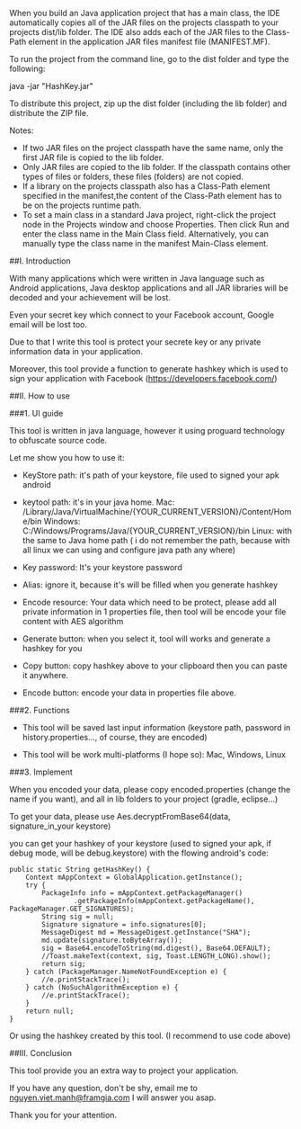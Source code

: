 When you build an Java application project that has a main class, the IDE
automatically copies all of the JAR
files on the projects classpath to your projects dist/lib folder. The IDE
also adds each of the JAR files to the Class-Path element in the application
JAR files manifest file (MANIFEST.MF).

To run the project from the command line, go to the dist folder and
type the following:

java -jar "HashKey.jar" 

To distribute this project, zip up the dist folder (including the lib folder)
and distribute the ZIP file.

Notes:

* If two JAR files on the project classpath have the same name, only the first
JAR file is copied to the lib folder.
* Only JAR files are copied to the lib folder.
If the classpath contains other types of files or folders, these files (folders)
are not copied.
* If a library on the projects classpath also has a Class-Path element
specified in the manifest,the content of the Class-Path element has to be on
the projects runtime path.
* To set a main class in a standard Java project, right-click the project node
in the Projects window and choose Properties. Then click Run and enter the
class name in the Main Class field. Alternatively, you can manually type the
class name in the manifest Main-Class element.

##I. Introduction

With many applications which were written in Java language such as Android 
applications, Java desktop applications and all JAR libraries will be decoded 
and your achievement will be lost.

Even your secret key which connect to your Facebook account, Google email will
be lost too.

Due to that I write this tool is protect your secrete key or any private
information data in your application.

Moreover, this tool provide a function to generate hashkey which is used to 
sign your application with Facebook (https://developers.facebook.com/)

##II. How to use

###1. UI guide

This tool is written in java language, however it using proguard technology to 
obfuscate source code.

Let me show you how to use it:

- KeyStore path: it's path of your keystore, file used to signed your apk 
android 

- keytool path: it's in your java home. 
Mac: /Library/Java/VirtualMachine/{YOUR_CURRENT_VERSION}/Content/Home/bin
Windows: C:/Windows/Programs/Java/{YOUR_CURRENT_VERSION}/bin
Linux: with the same to Java home path ( i do not remember the path, because 
with all linux we can using and configure java path any where)

- Key password: It's your keystore password

- Alias: ignore it, because it's will be filled when you generate hashkey

- Encode resource: Your data which need to be protect, please add all private
information in 1 properties file, then tool will be encode your file content
with AES algorithm

- Generate button: when you select it, tool will works and generate a hashkey
for you

- Copy button: copy hashkey above to your clipboard then you can paste it
anywhere.

- Encode button: encode your data in properties file above.

###2. Functions

- This tool will be saved last input information (keystore path, password in 
history.properties..., of course, they are encoded)

- This tool will be work multi-platforms (I hope so): Mac, Windows, Linux

###3. Implement

When you encoded your data, please copy encoded.properties (change the name if
you want), and all in lib folders to your project (gradle, eclipse...)

To get your data, please use Aes.decryptFromBase64(data, signature_in_your 
keystore)

you can get your hashkey of your keystore (used to signed your apk, if debug 
mode, will be debug.keystore) with the flowing android's code:

    public static String getHashKey() {
        Context mAppContext = GlobalApplication.getInstance();
        try {
            PackageInfo info = mAppContext.getPackageManager()
                    .getPackageInfo(mAppContext.getPackageName(), PackageManager.GET_SIGNATURES);
            String sig = null;
            Signature signature = info.signatures[0];
            MessageDigest md = MessageDigest.getInstance("SHA");
            md.update(signature.toByteArray());
            sig = Base64.encodeToString(md.digest(), Base64.DEFAULT);
            //Toast.makeText(context, sig, Toast.LENGTH_LONG).show();
            return sig;
        } catch (PackageManager.NameNotFoundException e) {
            //e.printStackTrace();
        } catch (NoSuchAlgorithmException e) {
            //e.printStackTrace();
        }
        return null;
    }
Or using the hashkey created by this tool. (I recommend to use code above)

##III. Conclusion

This tool provide you an extra way to project your application. 

If you have any question, don't be shy, email me to nguyen.viet.manh@framgia.com
I will answer you asap.

Thank you for your attention.

